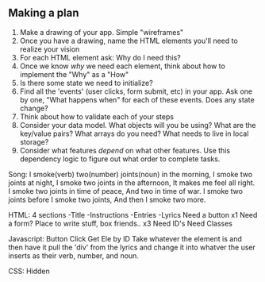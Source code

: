 ## Making a plan
1) Make a drawing of your app. Simple "wireframes"
2) Once you have a drawing, name the HTML elements you'll need to realize your vision
3) For each HTML element ask: Why do I need this?
4) Once we know _why_ we need each element, think about how to implement the "Why" as a "How"
5) Is there some state we need to initialize?
6) Find all the 'events' (user clicks, form submit, etc) in your app. Ask one by one, "What happens when" for each of these events. Does any state change?
7) Think about how to validate each of your steps
8) Consider your data model. What objects will you be using? What are the key/value pairs? What arrays do you need? What needs to live in local storage?
9) Consider what features _depend_ on what other features. Use this dependency logic to figure out what order to complete tasks.

Song:
I smoke(verb) two(number) joints(noun) in the morning,
I smoke two joints at night,
I smoke two joints in the afternoon,
It makes me feel all right.
I smoke two joints in time of peace,
And two in time of war.
I smoke two joints before I smoke two joints,
And then I smoke two more.

HTML:
4 sections
-Title
-Instructions
-Entries
-Lyrics
Need a button x1
Need a form? Place to write stuff, box friends.. x3
Need ID's
Need Classes

Javascript:
Button Click
Get Ele by ID
Take whatever the element is and then have it pull the 'div' from the lyrics and change it into whatver the user inserts as their verb, number, and noun. 

CSS: 
Hidden